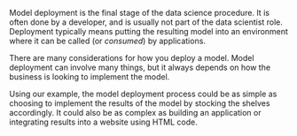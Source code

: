 Model deployment is the final stage of the data science procedure. It is often done by a developer, and is usually not part of the data scientist role. Deployment typically means putting the resulting model into an environment where it can be called (or *consumed*) by applications. 

There are many considerations for how you deploy a model. Model deployment can involve many things, but it always depends on how the business is looking to implement the model.

Using our example, the model deployment process could be as simple as choosing to implement the results of the model by stocking the shelves accordingly. It could also be as complex as building an application or integrating results into a website using HTML code.

